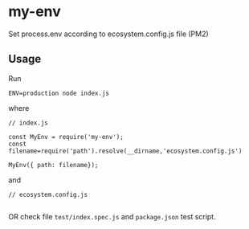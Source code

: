 # my-env
Set process.env according to ecosystem.config.js file (PM2)

## Usage



Run

`ENV=production node index.js`

where

```
// index.js

const MyEnv = require('my-env');
const filename=require('path').resolve(__dirname,'ecosystem.config.js')

MyEnv({ path: filename});

```

and

```
// ecosystem.config.js


```

OR check file `test/index.spec.js` and `package.json` test script.
